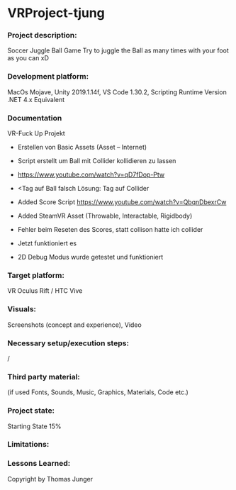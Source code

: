 # VRProject-tjung
 
 ### Project description: 
Soccer Juggle Ball Game
Try to juggle the Ball as many times with your foot as you can xD

### Development platform: 
MacOs Mojave, Unity 2019.1.14f, VS Code 1.30.2, Scripting Runtime Version .NET 4.x Equivalent

### Documentation
VR-Fuck Up Projekt

-	Erstellen von Basic Assets (Asset – Internet)
-	Script erstellt um Ball mit Collider kollidieren zu lassen 
-	https://www.youtube.com/watch?v=qD7fDop-Ptw

-	<Tag auf Ball falsch Lösung: Tag auf Collider

-	Added Score Script https://www.youtube.com/watch?v=QbqnDbexrCw

-	Added SteamVR Asset (Throwable, Interactable, Rigidbody)


-	Fehler beim Reseten des Scores, statt collison hatte ich collider
-	Jetzt funktioniert es

-	2D Debug Modus wurde getestet und funktioniert



### Target platform: 
VR Oculus Rift / HTC Vive

### Visuals: 
Screenshots (concept and experience), Video

### Necessary setup/execution steps: 
/

### Third party material: 
(if used Fonts, Sounds, Music, Graphics, Materials, Code etc.)

### Project state: 
Starting State 15%

### Limitations: 

### Lessons Learned: 

Copyright by Thomas Junger

